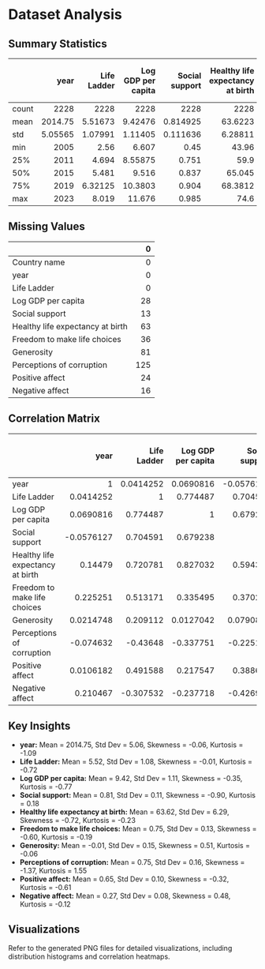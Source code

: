 # Dataset Analysis

## Summary Statistics

|       |       year |   Life Ladder |   Log GDP per capita |   Social support |   Healthy life expectancy at birth |   Freedom to make life choices |   Generosity |   Perceptions of corruption |   Positive affect |   Negative affect |
|:------|-----------:|--------------:|---------------------:|-----------------:|-----------------------------------:|-------------------------------:|-------------:|----------------------------:|------------------:|------------------:|
| count | 2228       |    2228       |           2228       |      2228        |                         2228       |                    2228        |  2228        |                 2228        |       2228        |      2228         |
| mean  | 2014.75    |       5.51673 |              9.42476 |         0.814925 |                           63.6223  |                       0.753292 |    -0.006656 |                    0.753851 |          0.65415  |         0.27073   |
| std   |    5.05565 |       1.07991 |              1.11405 |         0.111636 |                            6.28811 |                       0.131256 |     0.150479 |                    0.163192 |          0.102103 |         0.0816989 |
| min   | 2005       |       2.56    |              6.607   |         0.45     |                           43.96    |                       0.342    |    -0.34     |                    0.206    |          0.344    |         0.083     |
| 25%   | 2011       |       4.694   |              8.55875 |         0.751    |                           59.9     |                       0.668    |    -0.113    |                    0.703    |          0.575    |         0.21      |
| 50%   | 2015       |       5.481   |              9.516   |         0.837    |                           65.045   |                       0.769    |    -0.018    |                    0.7925   |          0.663    |         0.262     |
| 75%   | 2019       |       6.32125 |             10.3803  |         0.904    |                           68.3812  |                       0.85625  |     0.085    |                    0.865    |          0.736    |         0.323     |
| max   | 2023       |       8.019   |             11.676   |         0.985    |                           74.6     |                       0.985    |     0.474    |                    0.983    |          0.884    |         0.532     |


## Missing Values

|                                  |   0 |
|:---------------------------------|----:|
| Country name                     |   0 |
| year                             |   0 |
| Life Ladder                      |   0 |
| Log GDP per capita               |  28 |
| Social support                   |  13 |
| Healthy life expectancy at birth |  63 |
| Freedom to make life choices     |  36 |
| Generosity                       |  81 |
| Perceptions of corruption        | 125 |
| Positive affect                  |  24 |
| Negative affect                  |  16 |


## Correlation Matrix

|                                  |       year |   Life Ladder |   Log GDP per capita |   Social support |   Healthy life expectancy at birth |   Freedom to make life choices |   Generosity |   Perceptions of corruption |   Positive affect |   Negative affect |
|:---------------------------------|-----------:|--------------:|---------------------:|-----------------:|-----------------------------------:|-------------------------------:|-------------:|----------------------------:|------------------:|------------------:|
| year                             |  1         |     0.0414252 |            0.0690816 |       -0.0576127 |                          0.14479   |                       0.225251 |    0.0214748 |                   -0.074632 |         0.0106182 |         0.210467  |
| Life Ladder                      |  0.0414252 |     1         |            0.774487  |        0.704591  |                          0.720781  |                       0.513171 |    0.209112  |                   -0.43648  |         0.491588  |        -0.307532  |
| Log GDP per capita               |  0.0690816 |     0.774487  |            1         |        0.679238  |                          0.827032  |                       0.335495 |    0.0127042 |                   -0.337751 |         0.217547  |        -0.237718  |
| Social support                   | -0.0576127 |     0.704591  |            0.679238  |        1         |                          0.594342  |                       0.370288 |    0.0790819 |                   -0.225122 |         0.388698  |        -0.426929  |
| Healthy life expectancy at birth |  0.14479   |     0.720781  |            0.827032  |        0.594342  |                          1         |                       0.331835 |    0.0360008 |                   -0.287388 |         0.198472  |        -0.117886  |
| Freedom to make life choices     |  0.225251  |     0.513171  |            0.335495  |        0.370288  |                          0.331835  |                       1        |    0.340981  |                   -0.454094 |         0.552196  |        -0.227725  |
| Generosity                       |  0.0214748 |     0.209112  |            0.0127042 |        0.0790819 |                          0.0360008 |                       0.340981 |    1         |                   -0.292188 |         0.302215  |        -0.0754834 |
| Perceptions of corruption        | -0.074632  |    -0.43648   |           -0.337751  |       -0.225122  |                         -0.287388  |                      -0.454094 |   -0.292188  |                    1        |        -0.27825   |         0.240799  |
| Positive affect                  |  0.0106182 |     0.491588  |            0.217547  |        0.388698  |                          0.198472  |                       0.552196 |    0.302215  |                   -0.27825  |         1         |        -0.28052   |
| Negative affect                  |  0.210467  |    -0.307532  |           -0.237718  |       -0.426929  |                         -0.117886  |                      -0.227725 |   -0.0754834 |                    0.240799 |        -0.28052   |         1         |


## Key Insights

- **year:** Mean = 2014.75, Std Dev = 5.06, Skewness = -0.06, Kurtosis = -1.09
- **Life Ladder:** Mean = 5.52, Std Dev = 1.08, Skewness = -0.01, Kurtosis = -0.72
- **Log GDP per capita:** Mean = 9.42, Std Dev = 1.11, Skewness = -0.35, Kurtosis = -0.77
- **Social support:** Mean = 0.81, Std Dev = 0.11, Skewness = -0.90, Kurtosis = 0.18
- **Healthy life expectancy at birth:** Mean = 63.62, Std Dev = 6.29, Skewness = -0.72, Kurtosis = -0.23
- **Freedom to make life choices:** Mean = 0.75, Std Dev = 0.13, Skewness = -0.60, Kurtosis = -0.19
- **Generosity:** Mean = -0.01, Std Dev = 0.15, Skewness = 0.51, Kurtosis = -0.06
- **Perceptions of corruption:** Mean = 0.75, Std Dev = 0.16, Skewness = -1.37, Kurtosis = 1.55
- **Positive affect:** Mean = 0.65, Std Dev = 0.10, Skewness = -0.32, Kurtosis = -0.61
- **Negative affect:** Mean = 0.27, Std Dev = 0.08, Skewness = 0.48, Kurtosis = -0.12


## Visualizations

Refer to the generated PNG files for detailed visualizations, including distribution histograms and correlation heatmaps.
